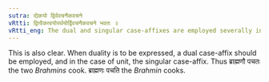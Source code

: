 ```yaml
---
sutra: द्येकयो द्विर्ववचनैकवचने
vRtti: द्वित्वैकत्वयोरर्थयोर्द्विवचनैकवचने भवतः ॥
vRtti_eng: The dual and singular case-affixes are employed severally in the sense of duality and unity.
---
```

This is also clear. When duality is to be expressed, a dual case-affix should be employed, and in the case of unit, the singular case-affix. Thus ब्राह्मणौ पचतः the two _Brahmins_ cook. ब्राह्मणः पचति the _Brahmin_ cooks.
